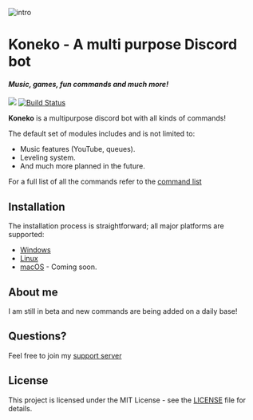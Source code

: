 ![intro](https://raw.githubusercontent.com/jmuilwijk/KonekoBot/development/src/core/images/KonekoIntro.png)

# Koneko - A multi purpose Discord bot

#### *Music, games, fun commands and much more!*

[<img src="https://img.shields.io/badge/discord-py-blue.svg">](https://github.com/Rapptz/discord.py)  [![Build Status](https://api.travis-ci.org/jmuilwijk/KonekoBot.svg)](https://travis-ci.org/jmuilwijk/KonekoBot)

**Koneko** is a multipurpose discord bot with all kinds of commands!

The default set of modules includes and is not limited to:
* Music features (YouTube, queues).
* Leveling system.
* And much more planned in the future.  

For a full list of all the commands refer to the [command list](docs/commands.md)

## Installation

The installation process is straightforward; all major platforms are supported: 
* [Windows](docs/installing-windows.md)
* [Linux](docs/installing-linux.md)
* [macOS](docs/installing-macos.md) - Coming soon. 

## About me

I am still in beta and new commands are being added on a daily base! 


## Questions?

Feel free to join my [support server](https://discord.gg/RxFxPns)

## License

This project is licensed under the MIT License - see the [LICENSE](LICENSE) file for details.